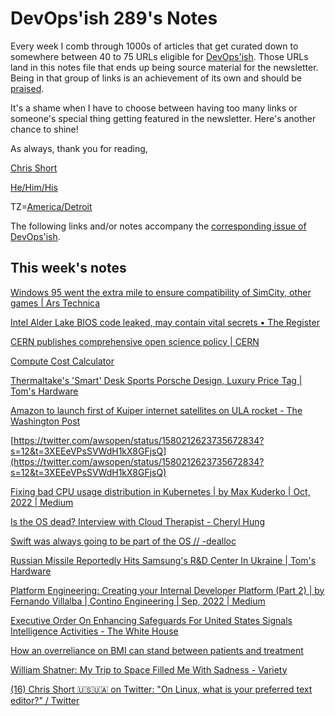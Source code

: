 # DevOps'ish 289's Notes

Every week I comb through 1000s of articles that get curated down to somewhere between 40 to 75 URLs eligible for [DevOps'ish](https://devopsish.com/?utm_campaign=289&utm_source=notes). Those URLs land in this notes file that ends up being source material for the newsletter. Being in that group of links is an achievement of its own and should be [praised](https://devopsish.com/praise/).

It's a shame when I have to choose between having too many links or someone's special thing getting featured in the newsletter. Here's another chance to shine!

As always, thank you for reading,

[Chris Short](https://chrisshort.me/?utm_campaign=289&utm_source=notes)  

[He/Him/His](https://pronoun.is/he?utm_campaign=devopsish&utm_source=289&utm_medium=notes)  

TZ=[America/Detroit](https://github.com/eggert/tz/blob/main/northamerica#L1154?utm_campaign=devopsish&utm_source=289&utm_medium=notes)

The following links and/or notes accompany the [corresponding issue of DevOps'ish](https://devopsish.com/?utm_campaign=289&utm_source=notes).

## This week's notes

[Windows 95 went the extra mile to ensure compatibility of SimCity, other games | Ars Technica](https://arstechnica.com/gadgets/2022/10/windows-95-went-the-extra-mile-to-ensure-compatibility-of-simcity-other-games/)

[Intel Alder Lake BIOS code leaked, may contain vital secrets • The Register](https://www.theregister.com/2022/10/10/alder_lake_bios_code_leaked/)

[CERN publishes comprehensive open science policy | CERN](https://home.cern/news/news/knowledge-sharing/cern-publishes-comprehensive-open-science-policy)

[Compute Cost Calculator](https://compute-cost.com/)

[Thermaltake's 'Smart' Desk Sports Porsche Design, Luxury Price Tag | Tom's Hardware](https://www.tomshardware.com/news/thermaltake-p900-smart-desk)

[Amazon to launch first of Kuiper internet satellites on ULA rocket - The Washington Post](https://www.washingtonpost.com/technology/2022/10/12/amazon-internet-satellites-ula/)

[https://twitter.com/awsopen/status/1580212623735672834?s=12&t=3XEEeVPsSVWdH1kX8GFjsQ](https://twitter.com/awsopen/status/1580212623735672834?s=12&t=3XEEeVPsSVWdH1kX8GFjsQ)

[Fixing bad CPU usage distribution in Kubernetes | by Max Kuderko | Oct, 2022 | Medium](https://kuderko.medium.com/fixing-bad-cpu-usage-distribution-in-kubernetes-e1e43ed87cd6)

[Is the OS dead? Interview with Cloud Therapist - Cheryl Hung](https://www.oicheryl.com/2022/10/09/is-the-os-dead-cloud-therapist/)

[Swift was always going to be part of the OS // -dealloc](https://belkadan.com/blog/2022/10/Swift-in-the-OS/)

[Russian Missile Reportedly Hits Samsung's R&D Center In Ukraine | Tom's Hardware](https://www.tomshardware.com/news/russian-missile-reportedly-hits-samsungs-randd-center-in-ukraine)

[Platform Engineering: Creating your Internal Developer Platform (Part 2) | by Fernando Villalba | Contino Engineering | Sep, 2022 | Medium](https://medium.com/contino-engineering/creating-your-internal-developer-platform-part-2-65ff217cecd6)

[Executive Order On Enhancing Safeguards For United States Signals Intelligence Activities - The White House](https://www.whitehouse.gov/briefing-room/presidential-actions/2022/10/07/executive-order-on-enhancing-safeguards-for-united-states-signals-intelligence-activities/)

[How an overreliance on BMI can stand between patients and treatment](https://www.nbcnews.com/health/health-news/overreliance-bmi-can-stand-patients-treatment-rcna51228?cid=sm_npd_nn_tw_ma)

[William Shatner: My Trip to Space Filled Me With Sadness - Variety](https://variety.com/2022/tv/news/william-shatner-space-boldly-go-excerpt-1235395113/)

[(16) Chris Short 🇺🇸🇺🇦 on Twitter: "On Linux, what is your preferred text editor?" / Twitter](https://twitter.com/ChrisShort/status/1579841167252131840)
